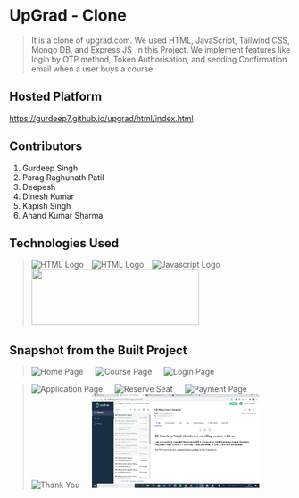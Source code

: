 
# UpGrad - Clone

>It is a clone of upgrad.com. We used HTML, JavaScript, Tailwind CSS, Mongo DB, and Express JS  in this Project. We implement features like login by OTP method, Token Authorisation, and sending Confirmation email when a user buys a course.


## Hosted Platform

https://gurdeep7.github.io/upgrad/html/index.html

## Contributors

1. Gurdeep Singh
2. Parag Raghunath Patil
3. Deepesh
4. Dinesh Kumar
5. Kapish Singh
6. Anand Kumar Sharma

## Technologies Used
> <img src = "https://i.stack.imgur.com/PgcSR.png" width = "100" height = "100" alt = "HTML Logo"/>
> &ensp; <img src = "https://upload.wikimedia.org/wikipedia/commons/thumb/d/d5/CSS3_logo_and_wordmark.svg/1200px-CSS3_logo_and_wordmark.svg.png" width = "100" height = "100" alt ="HTML Logo"/>
> &ensp; <img src = "https://cdn.iconscout.com/icon/free/png-256/javascript-2752148-2284965.png" width = "100" height = "100" alt = "Javascript Logo">
> &ensp; <img src = "https://encrypted-tbn0.gstatic.com/images?q=tbn:ANd9GcQb3n688CPY8TV8whVSoQBhrY3rzfrU02FT2t4Z2WPvNOGz2edLCBoLsjoKOzStjYW4yCY&usqp=CAU" width = "300" height ="100">

## Snapshot from the Built Project

> <img src = "images/homePage.png" style="width:300px" alt = "Home Page" />  &emsp;
> <img src = "images/coursePage.jpg" style="width:300px" alt = "Course Page" /> &emsp;
> <img src = "images/loginPage.jpg" style="width:300px" alt = "Login Page" /> &emsp;
<!-- > <img src = "images/upgrad_backend2.jpeg" style="width:300px" alt = "OTP" /> &emsp;  -->
> <img src = "images/applicationPage.jpg" style="width:300px" alt = "Application Page" /> &emsp;
> <img src = "images/reserveSeat.jpg" style="width:300px" alt = "Reserve Seat" /> &emsp; 
> <img src = "images/paymentPage.jpg" style="width:300px" alt = "Payment Page" /> &emsp; 
> <img src = "images/thankYou.jpg" style="width:300px" alt = "Thank You" /> &emsp; 
> <img src = "images/upgrad_backend1.jpeg" style="width:300px" alt = "Email" /> &emsp; 
> 




